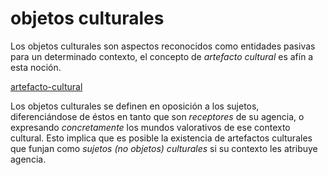 # objetos culturales

Los objetos culturales son aspectos reconocidos como entidades pasivas para un determinado contexto, el concepto de *artefacto cultural* es afín a esta noción.

[artefacto-cultural](artefacto-cultural.md)

Los objetos culturales se definen en oposición a los sujetos, diferenciándose de éstos en tanto que son *receptores* de su agencia, o expresando *concretamente* los mundos valorativos de ese contexto cultural. Esto implica que es posible la existencia de artefactos culturales que funjan como *sujetos (no objetos) culturales* si su contexto les atribuye agencia.
